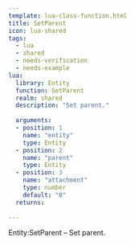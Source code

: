 ```yaml
---
template: lua-class-function.html
title: SetParent
icon: lua-shared
tags:
  - lua
  - shared
  - needs-verification
  - needs-example
lua:
  library: Entity
  function: SetParent
  realm: shared
  description: "Set parent."
  
  arguments:
  - position: 1
    name: "entity"
    type: Entity
  - position: 2
    name: "parent"
    type: Entity
  - position: 3
    name: "attachment"
    type: number
    default: "0"
  returns:
    
---
```


<div class="lua__search__keywords">
Entity:SetParent &#x2013; Set parent.
</div>
